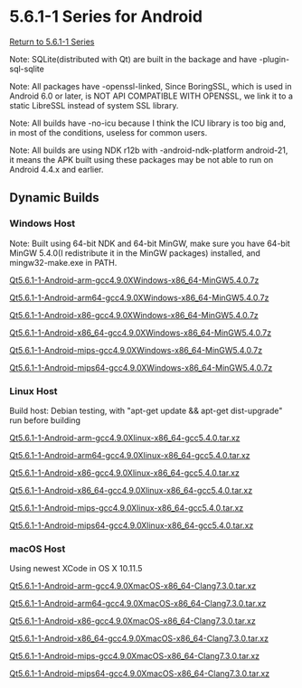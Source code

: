 # 5.6.1-1 Series for Android

[Return to 5.6.1-1 Series](5.6.1-1-series.md)

Note: SQLite(distributed with Qt) are built in the backage and have -plugin-sql-sqlite

Note: All packages have -openssl-linked, Since BoringSSL, which is used in Android 6.0 or later, is NOT API COMPATIBLE WITH OPENSSL, we link it to a static LibreSSL instead of system SSL library. 

Note: All builds have -no-icu because I think the ICU library is too big and, in most of the conditions, useless for common users.

Note: All builds are using NDK r12b with -android-ndk-platform android-21, it means the APK built using these packages may be not able to run on Android 4.4.x and earlier.

## Dynamic Builds

### Windows Host

Note: Built using 64-bit NDK and 64-bit MinGW, make sure you have 64-bit MinGW 5.4.0(I redistribute it in the MinGW packages) installed, and mingw32-make.exe in PATH.

[Qt5.6.1-1-Android-arm-gcc4.9.0XWindows-x86_64-MinGW5.4.0.7z]()

[Qt5.6.1-1-Android-arm64-gcc4.9.0XWindows-x86_64-MinGW5.4.0.7z]()

[Qt5.6.1-1-Android-x86-gcc4.9.0XWindows-x86_64-MinGW5.4.0.7z]()

[Qt5.6.1-1-Android-x86_64-gcc4.9.0XWindows-x86_64-MinGW5.4.0.7z]()

[Qt5.6.1-1-Android-mips-gcc4.9.0XWindows-x86_64-MinGW5.4.0.7z]()

[Qt5.6.1-1-Android-mips64-gcc4.9.0XWindows-x86_64-MinGW5.4.0.7z]()

### Linux Host

Build host: Debian testing, with "apt-get update && apt-get dist-upgrade" run before building

[Qt5.6.1-1-Android-arm-gcc4.9.0Xlinux-x86_64-gcc5.4.0.tar.xz](http://pan.baidu.com/s/1eSJjmds)

[Qt5.6.1-1-Android-arm64-gcc4.9.0Xlinux-x86_64-gcc5.4.0.tar.xz](http://pan.baidu.com/s/1eR1XXFO)

[Qt5.6.1-1-Android-x86-gcc4.9.0Xlinux-x86_64-gcc5.4.0.tar.xz](http://pan.baidu.com/s/1mi4dSz2)

[Qt5.6.1-1-Android-x86_64-gcc4.9.0Xlinux-x86_64-gcc5.4.0.tar.xz](http://pan.baidu.com/s/1dEPaDbj)

[Qt5.6.1-1-Android-mips-gcc4.9.0Xlinux-x86_64-gcc5.4.0.tar.xz](http://pan.baidu.com/s/1nvbB7uT)

[Qt5.6.1-1-Android-mips64-gcc4.9.0Xlinux-x86_64-gcc5.4.0.tar.xz](http://pan.baidu.com/s/1i5POFxb)

### macOS Host

Using newest XCode in OS X 10.11.5

[Qt5.6.1-1-Android-arm-gcc4.9.0XmacOS-x86_64-Clang7.3.0.tar.xz](http://pan.baidu.com/s/1qXZ37zA)

[Qt5.6.1-1-Android-arm64-gcc4.9.0XmacOS-x86_64-Clang7.3.0.tar.xz](http://pan.baidu.com/s/1kVKuT4V)

[Qt5.6.1-1-Android-x86-gcc4.9.0XmacOS-x86_64-Clang7.3.0.tar.xz](http://pan.baidu.com/s/1slb3y2p)

[Qt5.6.1-1-Android-x86_64-gcc4.9.0XmacOS-x86_64-Clang7.3.0.tar.xz](http://pan.baidu.com/s/1gfjpver)

[Qt5.6.1-1-Android-mips-gcc4.9.0XmacOS-x86_64-Clang7.3.0.tar.xz](http://pan.baidu.com/s/1pLkuW7h)

[Qt5.6.1-1-Android-mips64-gcc4.9.0XmacOS-x86_64-Clang7.3.0.tar.xz](http://pan.baidu.com/s/1hsnrdQ0)